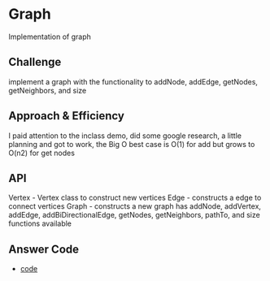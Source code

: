 # Graph
<!-- Short summary or background information -->
Implementation of graph

## Challenge
<!-- Description of the challenge -->
implement a graph with the functionality to addNode, addEdge, getNodes, getNeighbors, and size

## Approach & Efficiency
<!-- What approach did you take? Why? What is the Big O space/time for this approach? -->
I paid attention to the inclass demo, did some google research, a little planning and got to work, the Big O best case is O(1) for add but grows to O(n2) for get nodes

## API
<!-- Description of each method publicly available to your Linked List -->
Vertex - Vertex class to construct new vertices
Edge - constructs a edge to connect vertices
Graph - constructs a new graph has addNode, addVertex, addEdge, addBiDirectionalEdge, getNodes, getNeighbors, pathTo, and size functions available

## Answer Code
* [code](./graph.js)